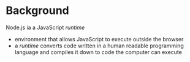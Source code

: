 # Background

Node.js ia a JavaScript _runtime_

- environment that allows JavaScript to execute outside the browser
- a _runtime_ converts code written in a human readable programming language and compiles it down to code the computer can execute
